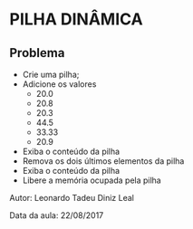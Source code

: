 # PILHA DINÂMICA #

## Problema ##

* Crie uma pilha;
* Adicione os valores 
	- 20.0
	- 20.8
	- 20.3
	- 44.5
	- 33.33
	- 20.9
* Exiba o conteúdo da pilha
* Remova os dois últimos elementos da pilha
* Exiba o conteúdo da pilha
* Libere a memória ocupada pela pilha

Autor: Leonardo Tadeu Diniz Leal

Data da aula: 22/08/2017
